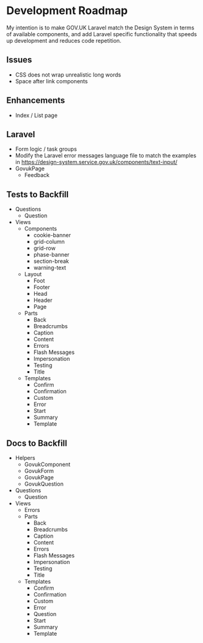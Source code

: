 # Development Roadmap

My intention is to make GOV.UK Laravel match the Design System in terms of available components, and add Laravel specific functionality that speeds up development and reduces code repetition.

## Issues

* CSS does not wrap unrealistic long words
* Space after link components

## Enhancements

* Index / List page

## Laravel

* Form logic / task groups
* Modify the Laravel error messages language file to match the examples in https://design-system.service.gov.uk/components/text-input/
* GovukPage
    * Feedback

## Tests to Backfill

* Questions
    * Question
* Views
    * Components
        * cookie-banner
        * grid-column
        * grid-row
        * phase-banner
        * section-break
        * warning-text
    * Layout
        * Foot
        * Footer
        * Head
        * Header
        * Page
    * Parts
        * Back
        * Breadcrumbs
        * Caption
        * Content
        * Errors
        * Flash Messages
        * Impersonation
        * Testing
        * Title
    * Templates
      * Confirm
      * Confirmation
      * Custom
      * Error
      * Start
      * Summary
      * Template

## Docs to Backfill

* Helpers
    * GovukComponent
    * GovukForm
    * GovukPage
    * GovukQuestion
* Questions
    * Question
* Views
    * Errors
    * Parts
        * Back
        * Breadcrumbs
        * Caption
        * Content
        * Errors
        * Flash Messages
        * Impersonation
        * Testing
        * Title
    * Templates
      * Confirm
      * Confirmation
      * Custom
      * Error
      * Question
      * Start
      * Summary
      * Template
